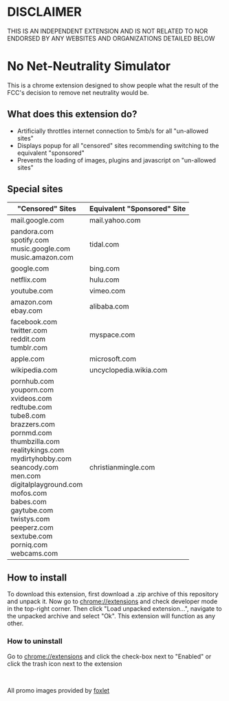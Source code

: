 # DISCLAIMER
THIS IS AN INDEPENDENT EXTENSION AND IS NOT RELATED TO NOR ENDORSED BY ANY WEBSITES AND ORGANIZATIONS DETAILED BELOW

# No Net-Neutrality Simulator

This is a chrome extension designed to show people what the result of the FCC's decision to remove net neutrality would be.

## What does this extension do?

- Artificially throttles internet connection to 5mb/s for all "un-allowed sites"
- Displays popup for all "censored" sites recommending switching to the equivalent "sponsored"
- Prevents the loading of images, plugins and javascript on "un-allowed sites"

## Special sites
"Censored" Sites | Equivalent "Sponsored" Site
---------------- | ---------------------------
mail.google.com | mail.yahoo.com
pandora.com</br>spotify.com</br>music.google.com</br>music.amazon.com | tidal.com
google.com | bing.com
netflix.com | hulu.com
youtube.com | vimeo.com
amazon.com</br>ebay.com | alibaba.com
facebook.com</br>twitter.com</br>reddit.com</br>tumblr.com | myspace.com
apple.com | microsoft.com
wikipedia.com | uncyclopedia.wikia.com
pornhub.com</br>youporn.com</br>xvideos.com</br>redtube.com</br>tube8.com</br>brazzers.com</br>pornmd.com</br>thumbzilla.com</br>realitykings.com</br>mydirtyhobby.com</br>seancody.com</br>men.com</br>digitalplayground.com</br>mofos.com</br>babes.com</br>gaytube.com</br>twistys.com</br>peeperz.com</br>sextube.com</br>porniq.com</br>webcams.com | christianmingle.com


## How to install

To download this extension, first download a .zip archive of this repository and unpack it.  Now go to [chrome://extensions](chrome://extensions) and check developer mode in the top-right corner.  Then click "Load unpacked extension...", navigate to the unpacked archive and select "Ok".  This extension will function as any other.
### How to uninstall
Go to [chrome://extensions](chrome://extensions) and click the check-box next to "Enabled" or click the trash icon next to the extension

</br>

All promo images provided by [foxlet](https://github.com/foxlet)
